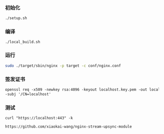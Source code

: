 ### 初始化

```bash
./setup.sh
```

### 编译

```
./local_build.sh
```

### 运行

```bash
sudo ./target/sbin/nginx -p target -c conf/nginx.conf
```

### 签发证书

```txt
openssl req -x509 -newkey rsa:4096 -keyout localhost.key.pem -out localhost.cert.pem -sha256 -days 365 -nodes
-subj '/CN=localhost'
```

### 测试

```
curl "https://localhost:443" -k
```

```
https://github.com/xiaokai-wang/nginx-stream-upsync-module
```
